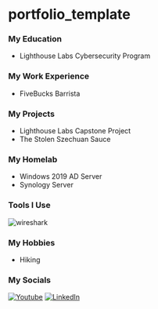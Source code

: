 # portfolio_template

### My Education
 - Lighthouse Labs Cybersecurity Program


### My Work Experience
 - FiveBucks Barrista


### My Projects
 - Lighthouse Labs Capstone Project
 - The Stolen Szechuan Sauce

### My Homelab
 - Windows 2019 AD Server
 - Synology Server

### Tools I Use
![wireshark](https://img.shields.io/badge/Wireshark-1679A7?style=for-the-badge&logo=Wireshark&logoColor=white)


### My Hobbies
 - Hiking

### My Socials
[![Youtube](https://img.shields.io/badge/youtube-FF0000style=for-the-badge&logo=Youtube&logoColor=white)](https://www.youtube.com/@ErnieJohnsonCA) [![LinkedIn](https://img.shields.io/badge/LinkedIn-0077B5?style=for-the-badge&logo=linkedin&logoColor=white)](https://www.linkedin.com/in/ernie-johnson/)
